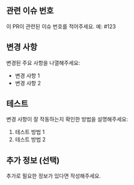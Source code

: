 ## 관련 이슈 번호
이 PR이 관련된 이슈 번호를 적어주세요. 예: #123

## 변경 사항
변경된 주요 사항을 나열해주세요:
- 변경 사항 1
- 변경 사항 2

## 테스트
변경 사항이 잘 작동하는지 확인한 방법을 설명해주세요:
1. 테스트 방법 1
2. 테스트 방법 2

## 추가 정보 (선택)
추가로 필요한 정보가 있다면 작성해주세요.

